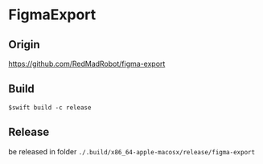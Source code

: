 # FigmaExport

## Origin 
https://github.com/RedMadRobot/figma-export

## Build
`$swift build -c release`

## Release
be released in folder `./.build/x86_64-apple-macosx/release/figma-export`
